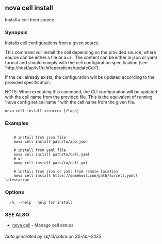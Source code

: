 ## nova cell install

Install a cell from source

### Synopsis

Installs cell configurations from a given source.

This command will install the cell depending on the provided source, where source can be either a file or a url.
The content can be either in json or yaml format and should comply with the cell configuration specification (see 'http://host/api/v1/ui/#/operations/updateCell').

If the cell already exists, the configuration will be updated according to the provided specification.

NOTE: When executing this command, the CLI configuration will be updated with the cell name from the provided file.
This is the equivalent of running 'nova config set cellname <name>' with the cell name from the given file.


```
nova cell install <source> [flags]
```

### Examples

```

	# install from json file
	nova cell install path/to/app.json

	# install from yaml file
	nova cell install path/to/cell.yaml
	# or
	nova cell install path/to/cell.yml

	# install from json or yaml from remote location
	nova cell install https://somehost.com/path/to/cell.yaml?latest=true

```

### Options

```
  -h, --help   help for install
```

### SEE ALSO

* [nova cell](nova_cell.md)	 - Manage cell setups

###### Auto generated by spf13/cobra on 30-Apr-2025
